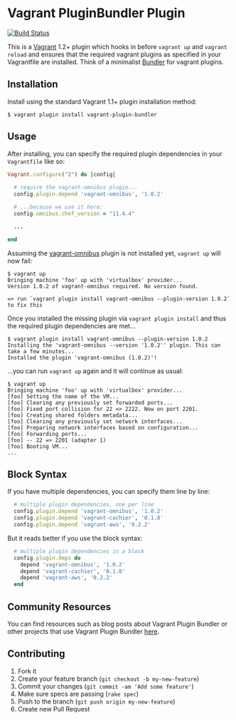 # Vagrant PluginBundler Plugin

[![Build Status](https://travis-ci.org/tknerr/vagrant-plugin-bundler.png?branch=master)](https://travis-ci.org/tknerr/vagrant-plugin-bundler)

This is a [Vagrant](http://www.vagrantup.com) 1.2+ plugin which hooks in before `vagrant up` and `vagrant reload` and ensures that the required vagrant plugins as specified in your Vagrantfile are installed. Think of a minimalist [Bundler](http://gembundler.com) for vagrant plugins.

## Installation

Install using the standard Vagrant 1.1+ plugin installation method:
```
$ vagrant plugin install vagrant-plugin-bundler
```

## Usage

After installing, you can specify the required plugin dependencies in your `Vagrantfile` like so:
```ruby
Vagrant.configure("2") do |config|
  
  # require the vagrant-omnibus plugin...
  config.plugin.depend 'vagrant-omnibus', '1.0.2'

  # ...because we use it here:
  config.omnibus.chef_version = "11.4.4"

  ...

end
```

Assuming the [vagrant-omnibus](https://github.com/schisamo/vagrant-omnibus) plugin is not installed yet, `vagrant up` will now fail:
```
$ vagrant up
Bringing machine 'foo' up with 'virtualbox' provider...
Version 1.0.2 of vagrant-omnibus required. No version found.

=> run `vagrant plugin install vagrant-omnibus --plugin-version 1.0.2` to fix this
```

Once you installed the missing plugin via `vagrant plugin install` and thus the required plugin dependencies are met...
```
$ vagrant plugin install vagrant-omnibus --plugin-version 1.0.2
Installing the 'vagrant-omnibus --version '1.0.2'' plugin. This can take a few minutes...
Installed the plugin 'vagrant-omnibus (1.0.2)'!
```

...you can run `vagrant up` again and it will continue as usual:
```
$ vagrant up
Bringing machine 'foo' up with 'virtualbox' provider...
[foo] Setting the name of the VM...
[foo] Clearing any previously set forwarded ports...
[foo] Fixed port collision for 22 => 2222. Now on port 2201.
[foo] Creating shared folders metadata...
[foo] Clearing any previously set network interfaces...
[foo] Preparing network interfaces based on configuration...
[foo] Forwarding ports...
[foo] -- 22 => 2201 (adapter 1)
[foo] Booting VM...
...
``` 

## Block Syntax

If you have multiple dependencies, you can specify them line by line:
```ruby
  # multiple plugin dependencies, one per line
  config.plugin.depend 'vagrant-omnibus', '1.0.2'
  config.plugin.depend 'vagrant-cachier', '0.1.0'
  config.plugin.depend 'vagrant-aws', '0.2.2'
```

But it reads better if you use the block syntax:
```ruby
  # multiple plugin dependencies in a block
  config.plugin.deps do
    depend 'vagrant-omnibus', '1.0.2'
    depend 'vagrant-cachier', '0.1.0'
    depend 'vagrant-aws', '0.2.2'
  end
```

## Community Resources

You can find resources such as blog posts about Vagrant Plugin Bundler or other projects that use Vagrant Plugin Bundler [here](https://github.com/tknerr/vagrant-plugin-bundler/wiki/Community-Resources).

## Contributing

1. Fork it
2. Create your feature branch (`git checkout -b my-new-feature`)
3. Commit your changes (`git commit -am 'Add some feature'`)
4. Make sure specs are passing (`rake spec`)
5. Push to the branch (`git push origin my-new-feature`)
6. Create new Pull Request
